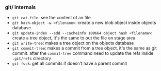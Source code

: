 ### git/ internals

- `git cat-file`: see the content of an file
- `git hash-object -w <filename>`: create a new blob object inside objects
  database
- `git update-index --add --cacheinfo 100664 object hash <filename>`: create
  a tree object, it's the same to put the file on stage area
- `git write-tree`: makes a tree object on the objects database
- `git commit-tree`: makes a commit from a tree object, it's the same as git
  commit. after the `commit-tree` command need to update the refs inside
  `.git/refs` directory
- `git fsck`: get all commits if doesn't have a parent commit

